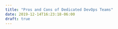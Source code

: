 ```yaml
---
title: "Pros and Cons of Dedicated DevOps Teams"
date: 2019-12-14T16:23:18-06:00
draft: true
---
```


